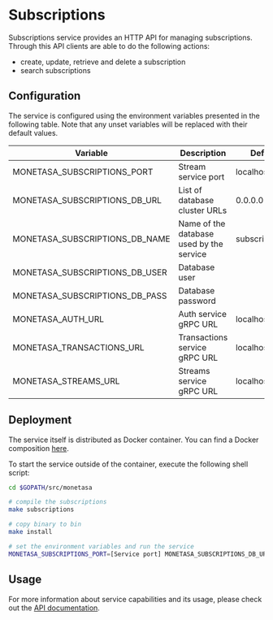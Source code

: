 # Subscriptions

Subscriptions service provides an HTTP API for managing subscriptions.
Through this API clients are able to do the following
actions:

- create, update, retrieve and delete a subscription
- search subscriptions

## Configuration

The service is configured using the environment variables presented in the
following table. Note that any unset variables will be replaced with their
default values.

| Variable                       | Description                              | Default        |
|--------------------------------|------------------------------------------|----------------|
| MONETASA_SUBSCRIPTIONS_PORT    | Stream service port                      | localhost      |
| MONETASA_SUBSCRIPTIONS_DB_URL  | List of database cluster URLs            | 0.0.0.0        |
| MONETASA_SUBSCRIPTIONS_DB_NAME | Name of the database used by the service | subscriptions  |
| MONETASA_SUBSCRIPTIONS_DB_USER | Database user                            |                |
| MONETASA_SUBSCRIPTIONS_DB_PASS | Database password                        |                |
| MONETASA_AUTH_URL              | Auth service gRPC URL                    | localhost:8081 |
| MONETASA_TRANSACTIONS_URL      | Transactions service gRPC URL            | localhost:8081 |
| MONETASA_STREAMS_URL           | Streams service gRPC URL                 | localhost:8081 |

## Deployment

The service itself is distributed as Docker container. You can find a Docker composition
[here](../docker/docker-compose.yml).

To start the service outside of the container, execute the following shell script:

```bash
cd $GOPATH/src/monetasa

# compile the subscriptions
make subscriptions

# copy binary to bin
make install

# set the environment variables and run the service
MONETASA_SUBSCRIPTIONS_PORT=[Service port] MONETASA_SUBSCRIPTIONS_DB_URL=[List of database cluster URLs] MONETASA_SUBSCRIPTIONS_DB_NAME=[Name of the database used by the service] MONETASA_SUBSCRIPTIONS_DB_USER=[Database user] MONETASA_SUBSCRIPTIONS_DB_PASS=[Database password] MONETASA_AUTH_URL=[Auth service gRPC URL] $GOBIN/monetasa-subscriptions
```

## Usage

For more information about service capabilities and its usage, please check out
the [API documentation](swagger.yml).
